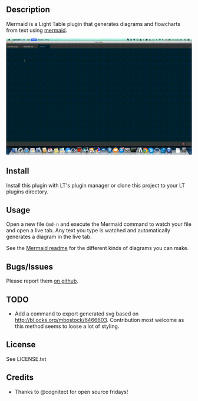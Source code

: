 ## Description

Mermaid is a Light Table plugin that generates diagrams and flowcharts from text using [mermaid](https://github.com/knsv/mermaid).

![Usage Example](example.gif)

## Install

Install this plugin with LT's plugin manager or clone this project to your LT
plugins directory.

## Usage

Open a new file `Cmd-n` and execute the Mermaid command to watch your file and open a live tab. Any text you type
is watched and automatically generates a diagram in the live tab.

See the [Mermaid readme](https://github.com/knsv/mermaid#readme) for the different kinds of diagrams you can make.

## Bugs/Issues

Please report them [on github](http://github.com/cldwalker/Mermaid/issues).

## TODO
* Add a command to export generated svg based on http://bl.ocks.org/mbostock/6466603. Contribution
  most welcome as this method seems to loose a lot of styling.

## License
See LICENSE.txt

## Credits
* Thanks to @cognitect for open source fridays!
